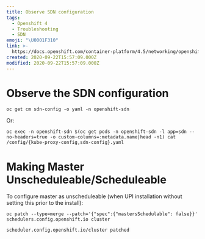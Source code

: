 ```yaml
---
title: Observe SDN configuration
tags:
  - Openshift 4
  - Troubleshooting
  - SDN
emoji: "\U0001F310"
link: >-
  https://docs.openshift.com/container-platform/4.5/networking/openshift_sdn/about-openshift-sdn.html
created: 2020-09-22T15:57:09.000Z
modified: 2020-09-22T15:57:09.000Z
---
```


# Observe the SDN configuration

```
oc get cm sdn-config -o yaml -n openshift-sdn
```

Or:

```
oc exec -n openshift-sdn $(oc get pods -n openshift-sdn -l app=sdn --no-headers=true -o custom-columns=:metadata.name|head -n1) cat /config/{kube-proxy-config,sdn-config}.yaml
```

# Making Master Unscheduleable/Scheduleable
To configure master as unscheduleable (when UPI installation without setting this prior to the install):
```
oc patch --type=merge --patch='{"spec":{"mastersSchedulable": false}}' schedulers.config.openshift.io cluster

scheduler.config.openshift.io/cluster patched
```
